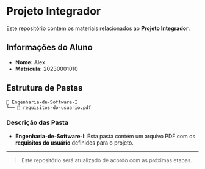 # Projeto Integrador

Este repositório contém os materiais relacionados ao **Projeto Integrador**.

## Informações do Aluno

- **Nome:** Alex
- **Matrícula:** 20230001010

## Estrutura de Pastas

```text
📁 Engenharia-de-Software-I
└── 📄 requisitos-do-usuario.pdf
```
### Descrição das Pasta

- **Engenharia-de-Software-I**: Esta pasta contém um arquivo PDF com os **requisitos do usuário** definidos para o projeto.

---

> Este repositório será atualizado de acordo com as próximas etapas.
